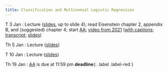```yaml
---
title: Classification and Multinomial Logistic Regression
---
```


T 3 Jan
: Lecture ([slides](../assets/slides/mlr.pdf), up to slide 4); read Eisenstein chapter 2, appendix B, and (suggested) chapter 4; start [AA](../assets/docs/AA.pdf); [video from 2021](https://drive.google.com/file/d/1Luwa-sn4t2Hu6IA_-cUWXaDvMkpft9E4/view?usp=sharing) ([with captions](https://drive.google.com/file/d/1iRFKwz8IInkjDFWB5rU7RO9tGtVna6wF/view?usp=sharing); [transcript](https://drive.google.com/file/d/1cxtCdPySB1PL72EQSWJOy2tpGkf0kYWK/view?usp=sharing); [slides](https://drive.google.com/file/d/1u3hyvV7bnh11yY6jCOnKOzWyWU8yPw6u/view?usp=sharing))

Th 5 Jan 
: Lecture
([slides](../assets/slides/mlr.pdf)) 

T 10 Jan
: Lecture ([slides](../assets/slides/mlr.pdf)) 

Th 19 Jan
: [AA](../assets/docs/AA.pdf) is due at 11:59 pm **deadline**{: .label .label-red }
